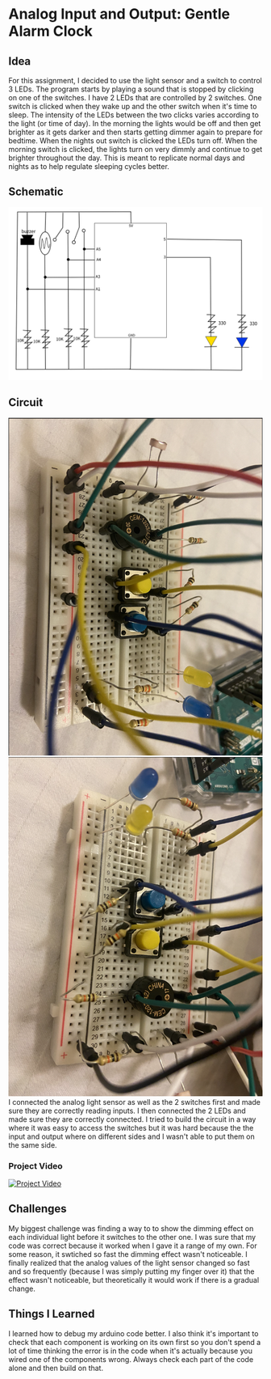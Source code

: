 # Analog Input and Output: Gentle Alarm Clock


## Idea

For this assignment, I decided to use the light sensor and a switch to control 3 LEDs. The program starts by playing a sound that is stopped by clicking on one of the switches. I have 2 LEDs that are controlled by 2 switches. One switch is clicked when they wake up and the other switch when it's time to sleep. The intensity of the LEDs between the two clicks varies according to the light (or time of day). In the morning the lights would be off and then get brighter as it gets darker and then starts getting dimmer again to prepare for bedtime. When the nights out switch is clicked the LEDs turn off. When the morning switch is clicked, the lights turn on very dimmly and continue to get brighter throughout the day. This is meant to replicate normal days and nights as to help regulate sleeping cycles better. 

## Schematic

![](images/schematic.png)

## Circuit
![](images/circuit1.png)
![](images/circuit2.png)
I connected the analog light sensor as well as the 2 switches first and made sure they are correctly reading inputs. I then connected the 2 LEDs and made sure they are correctly connected. I tried to build the circuit in a way where it was easy to access the switches but it was hard because the the input and output where on different sides and I wasn't able to put them on the same side. 

### Project Video
[![Project Video](https://img.youtube.com/vi/xhTeAuuj-7I/0.jpg)](https://youtu.be/xhTeAuuj-7I)

## Challenges

My biggest challenge was finding a way to to show the dimming effect on each individual light before it switches to the other one. I was sure that my code was correct because it worked when I gave it a range of my own. For some reason, it swtiched so fast the dimming effect wasn't noticeable. I finally realized that the analog values of the light sensor changed so fast and so frequently (because I was simply putting my finger over it) that the effect wasn't noticeable, but theoretically it would work if there is a gradual change.

## Things I Learned

I learned how to debug my arduino code better. I also think it's important to check that each component is working on its own first so you don't spend a lot of time thinking the error is in the code when it's actually because you wired one of the components wrong. Always check each part of the code alone and then build on that.

